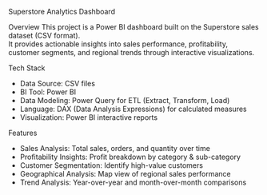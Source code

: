 Superstore Analytics Dashboard

Overview
This project is a Power BI dashboard built on the Superstore sales dataset (CSV format).  
It provides actionable insights into sales performance, profitability, customer segments, and regional trends through interactive visualizations.

Tech Stack
- Data Source: CSV files
- BI Tool: Power BI
- Data Modeling: Power Query for ETL (Extract, Transform, Load)
- Language: DAX (Data Analysis Expressions) for calculated measures
- Visualization: Power BI interactive reports

Features
- Sales Analysis: Total sales, orders, and quantity over time
- Profitability Insights: Profit breakdown by category & sub-category
- Customer Segmentation: Identify high-value customers
- Geographical Analysis: Map view of regional sales performance
- Trend Analysis: Year-over-year and month-over-month comparisons

